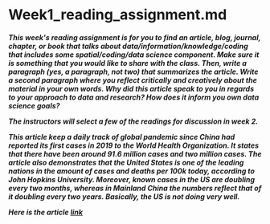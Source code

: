 <h1> 
  Week1_reading_assignment.md 
  
<h5>
  This week's reading assignment is for you to find an article, blog, journal, chapter, or book that talks about data/information/knowledge/coding that includes some spatial/coding/data science component. Make sure it is something that you would like to share with the class. 
  Then, write a paragraph (yes, a paragraph, not two) that summarizes the article.
  Write a second paragraph where you reflect critically and creatively about the material in your own words. Why did this article speak to you in regards to your approach to data and research? How does it inform you own data science goals?

The instructors will select a few of the readings for discussion in week 2.

This article keep a daily track of global pandemic since China had reported its first cases in 2019 to the World Health Organization. It states that there have been around 91.6 million cases and two million cases. The article also demonstrates that the United States is one of the leading nations in the amount of cases and deaths per 100k today, according to John Hopkins University. Moreover, known cases in the US are doubling every two months, whereas in Mainland China the numbers reflect that of it doubling every two years. Basically, the US is not doing very well. 

  Here is the article [link](https://www.cnn.com/interactive/2020/health/coronavirus-maps-and-cases/)

